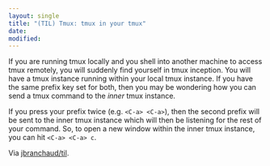 ```yaml
---
layout: single
title: "(TIL) Tmux: tmux in your tmux"
date:
modified:
---
```


If you are running tmux locally and you shell into another machine to
access tmux remotely, you will suddenly find yourself in tmux inception.
You will have a tmux instance running within your local tmux instance. If
you have the same prefix key set for both, then you may be wondering how
you can send a tmux command to the *inner* tmux instance.

If you press your prefix twice (e.g. `<C-a> <C-a>`), then the second prefix
will be sent to the inner tmux instance which will then be listening for
the rest of your command. So, to open a new window within the inner tmux
instance, you can hit `<C-a> <C-a> c`.

Via [jbranchaud/til](https://github.com/jbranchaud/til).
